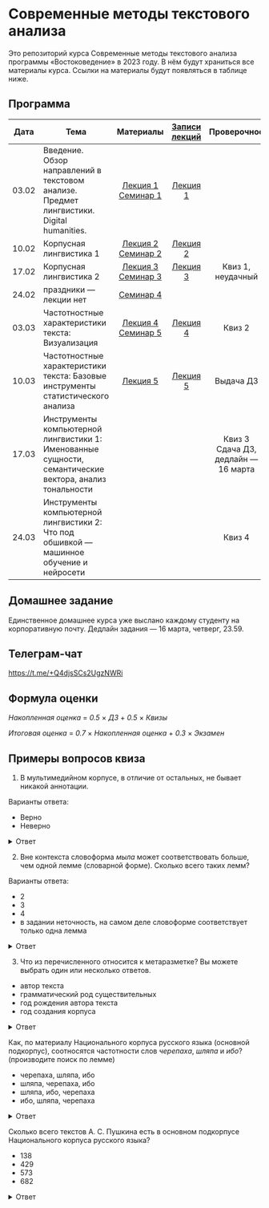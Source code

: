 # Современные методы текстового анализа

Это репозиторий курса Современные методы текстового анализа программы «Востоковедение» в 2023 году. В нём будут храниться все материалы курса. Ссылки на материалы будут появляться в таблице ниже.

## Программа

|  Дата 	|   Тема	|  Материалы 	|   [Записи лекций](https://disk.yandex.ru/d/iumxLgZ2x99hzg)	| Проверочное |
|:---:	|---	|:---:	|:---:	|:---:	|
|  03.02 	|  Введение. Обзор направлений в текстовом анализе. Предмет лингвистики. Digital humanities. 	|  [Лекция 1](https://docs.google.com/presentation/d/1UXCk2H2Z8kbeQgOwy7ZCf5PcvoxEBQBsAks9GgEQFyg/edit?usp=sharing) [Семинар 1](https://github.com/alekseyst/text_analysis_2023/blob/main/Seminar_1/Seminar_1_Instr.md) 	|  [Лекция 1](https://disk.yandex.ru/d/HcdEYEyKlvF5tQ) 	|
|  10.02	|  Корпусная лингвистика 1 	|   [Лекция 2](https://docs.google.com/presentation/d/1OVS8osiPMM5LICnTd71RMUx3xgcCHge02KLeK1pHT90/edit?usp=sharing) [Семинар 2](https://github.com/alekseyst/text_analysis_2023/blob/main/Seminar_2/Seminar_2_Instr.md)	|  [Лекция 2](https://disk.yandex.ru/d/xOqV7NqSHMFAiw) 	|
|  17.02	|  Корпусная лингвистика 2	|   [Лекция 3](https://docs.google.com/presentation/d/1dYBRLoxZdqLsKu9naNcgkMu3jo1AHejuJS27tFRG-L0/edit?usp=sharing) [Семинар 3](https://github.com/alekseyst/text_analysis_2023/blob/main/Seminar_3/Seminar_3_AntConc.md)	|  [Лекция 3](https://disk.yandex.ru/d/kX8ymTpgBDsKUw)	| Квиз 1, неудачный |
|   24.02	|  праздники — лекции нет 	|   [Семинар 4](https://github.com/alekseyst/text_analysis_2023/blob/main/Seminar_4/Seminar_4_InternetParsing.ipynb)	|   	|
|  03.03	|  Частотностные характеристики текста: Визуализация 	|   [Лекция 4](https://docs.google.com/presentation/d/1l4vIN7wn99zz1C4vHZ_eY71GT8_wOVkqRO2wS5a9A00/edit?usp=sharing) [Семинар 5](https://github.com/alekseyst/text_analysis_2023/blob/main/Seminar_5/Seminar_5_Annotation.ipynb)	|   [Лекция 4](https://disk.yandex.ru/d/a0W3vdrYX0ktng)	| Квиз 2 |
|   10.03	|  Частотностные характеристики текста: Базовые инструменты статистического анализа	| [Лекция 5](https://docs.google.com/presentation/d/1NYbKJ8WXo-jdoBYTse562DOFg1v0vYfAvHHDRWA0OwA/edit?usp=sharing)  	|  [Лекция 5](https://disk.yandex.ru/d/Kc23T6DI1GUcXQ)	 	| Выдача ДЗ |
|   17.03	|  Инструменты компьютерной лингвистики 1: Именованные сущности, семантические вектора, анализ тональности	|   	|   | Квиз 3<br>Сдача ДЗ,<br>дедлайн — 16 марта |
|  24.03 	|  Инструменты компьютерной лингвистики 2: Что под обшивкой — машинное обучение и нейросети	|   	|   	|Квиз 4 |

## Домашнее задание

Единственное домашнее курса уже выслано каждому студенту на корпоративную почту. Дедлайн задания — 16 марта, четверг, 23.59. 

## Телеграм-чат

https://t.me/+Q4djsSCs2UgzNWRi

## Формула оценки

_Накопленная оценка_ = _0.5_ $\times$ _ДЗ_ + _0.5_ $\times$ _Квизы_

_Итоговая оценка_ = _0.7_ $\times$ _Накопленная оценка_ + _0.3_ $\times$ _Экзамен_

## Примеры вопросов квиза

1. В мультимедийном корпусе, в отличие от остальных, не бывает никакой аннотации.

Варианты ответа:

- Верно
- Неверно

<details>
  <summary>Ответ</summary>
  
   Неверно
  
</details>

2. Вне контекста словоформа _мыла_ может соответствовать больше, чем одной лемме (словарной форме). Сколько всего таких лемм?

Варианты ответа:

- 2
- 3
- 4
- в задании неточность, на самом деле словоформе соответствует только одна лемма

<details>
  <summary>Ответ</summary>
  
   2
    <br>  
   Пояснение: существительное _мыло_ и глагол _мыть_
  
</details>

3. Что из перечисленного относится к метаразметке? Вы можете выбрать один или несколько ответов.

- автор текста
- грамматический род существительных
- год рождения автора текста
- год создания корпуса

<details>
  <summary>Ответ</summary>
  
   автор текста и год рождения автора текста
  
</details>

Как, по материалу Национального корпуса русского языка (основной подкорпус), соотносятся частотности слов _черепаха_, _шляпа_ и _ибо_? (производите поиск по лемме)
- черепаха, шляпа, ибо
- шляпа, черепаха, ибо
- шляпа, ибо, черепаха
- ибо, шляпа, черепаха

<details>
  <summary>Ответ</summary>
  ибо, шляпа, черепаха
       <br>
 Пояснение: <em>черепаха</em> — 2331 вхождений, <em>шляпа</em> — 19954 вхождений, <em>ибо</em> — 83478 вхождений
</details>

Сколько всего текстов А. С. Пушкина есть в основном подкорпусе Национального корпуса русского языка?

- 138
- 429
- 573
- 682

<details>
  <summary>Ответ</summary>
  
   682
       <br>
   Пояснение: Подкорпус — Задать — Автор: А. С. Пушкин — количество текстов высвечивается наверху страницы

</details>



